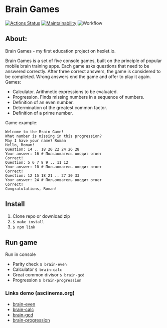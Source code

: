 # Brain Games
[![Actions Status](https://github.com/byehard/frontend-project-lvl1/workflows/hexlet-check/badge.svg)](https://github.com/byehard/frontend-project-lvl1/actions)
[![Maintainability](https://api.codeclimate.com/v1/badges/e53478d11140a6468051/maintainability)](https://codeclimate.com/github/byehard/frontend-project-lvl1/maintainability)
![Workflow](https://github.com/byehard/frontend-project-lvl1/workflows/.github/workflows/hexlet-check.yml/badge.svg)

## About:

Brain Games - my first education project on hexlet.io. 

Brain Games is a set of five console games, built on the principle of popular mobile brain training apps. Each game asks questions that need to be answered correctly. After three correct answers, the game is considered to be completed. Wrong answers end the game and offer to play it again. Games:
* Calculator. Arithmetic expressions to be evaluated.
* Progression. Finds missing numbers in a sequence of numbers.
* Definition of an even number.
* Determination of the greatest common factor.
* Definition of a prime number.

Game example:
```$ brain-progression
Welcome to the Brain Game!
What number is missing in this progression?
May I have your name? Roman
Hello, Roman!
Question: 14 .. 18 20 22 24 26 28
Your answer: 16 # Пользователь вводит ответ
Correct!
Question: 5 6 7 8 9 .. 11 12
Your answer: 10 # Пользователь вводит ответ
Correct!
Question: 12 15 18 21 .. 27 30 33
Your answer: 24 # Пользователь вводит ответ
Correct!
Congratulations, Roman!
```

## Install

1. Clone repo or download zip
2. `$ make install`
3. `$ npm link`

## Run game

Run in console
* Parity check `$ brain-even`
* Calculator `$ brain-calc`
* Great common divisor `$ brain-gcd`
* Progression `$ brain-progression`

### Links demo (asciinema.org)
* [brain-even](https://asciinema.org/a/rpt9bwmFzELYBb23iD71Y4g1U)
* [brain-calc](https://asciinema.org/a/tJUa7jho0RbdcVBkpL8FUNz3m)
* [brain-gcd](https://asciinema.org/a/C4zDX1ICd1SW04zpPujQYt9Z7)
* [brain-progression](https://asciinema.org/a/mdK66eggQpdKOjWQYcDV4bEmI)